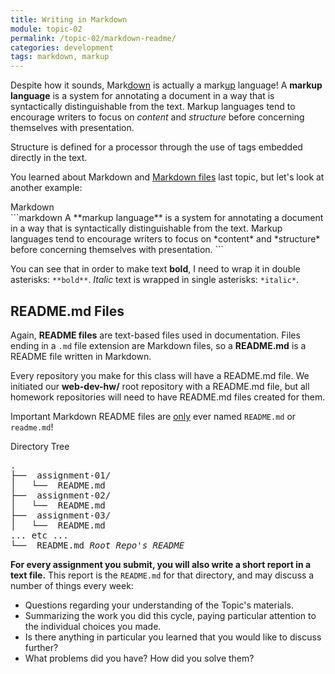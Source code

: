 ```yaml
---
title: Writing in Markdown
module: topic-02
permalink: /topic-02/markdown-readme/
categories: development
tags: markdown, markup
---
```


<div class="divider-heading"></div>


Despite how it sounds, Mark<u>down</u> is actually a mark<u>up</u> language! A **markup language** is a system for annotating a document in a way that is syntactically distinguishable from the text. Markup languages tend to encourage writers to focus on _content_ and _structure_ before concerning themselves with presentation.

Structure is defined for a processor through the use of tags embedded directly in the text.

You learned about Markdown and [Markdown files](../../topic-01/markdown-files) last topic, but let's look at another example:

<div class="code-heading">
  <span class="md">Markdown</span>
</div>
```markdown
A **markup language** is a system for annotating a document in a way that is syntactically distinguishable from the text. Markup languages tend to encourage writers to focus on *content* and *structure* before concerning themselves with presentation.
```

You can see that in order to make text **bold**, I need to wrap it in double asterisks:  `**bold**`. *Italic* text is wrapped in single asterisks: `*italic*`.


<div class="divider-pg"></div>


## README.md Files
Again, **README files** are text-based files used in documentation. Files ending in a `.md` file extension are Markdown files, so a **README.md** is a README file written in Markdown.

Every repository you make for this class will have a README.md file. We initiated our **web-dev-hw/** root repository with a README.md file, but all homework repositories will need to have README.md files created for them.

<span class="label label-danger">Important</span> Markdown README files are <u>only</u> ever named `README.md` or `readme.md`!

<div class="code-heading">
  <span>Directory Tree</span>
</div>
<pre id="bash">
.
├── <i class="far fa-folder-open"></i> assignment-01/
│   └── <i class="far fa-file-alt"></i> README.md
├── <i class="far fa-folder-open"></i> assignment-02/
│   └── <i class="far fa-file-alt"></i> README.md
├── <i class="far fa-folder-open"></i> assignment-03/
│   └── <i class="far fa-file-alt"></i> README.md
... etc ...
└── <i class="far fa-file-alt"></i> README.md <i class="fas fa-long-arrow-alt-left bounce-x"><span>Root Repo's README</span></i>
</pre>

**For every assignment you submit, you will also write a short report in a text file.** This report is the `README.md` for that directory, and may discuss a number of things every week:

- Questions regarding your understanding of the Topic's materials.
- Summarizing the work you did this cycle, paying particular attention to the individual choices you made.
- Is there anything in particular you learned that you would like to discuss further?
- What problems did you have? How did you solve them?
